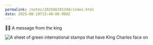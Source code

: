 ```yaml
---
permalink: /notes/202506191348/index.html
date: 2025-06-19T13:48:00.000Z
---
```


💌🎺 A message from the king

![A sheet of green international stamps that have King Charles face on](https://cdn.rknight.me/site/2025/king-stamps.jpg)